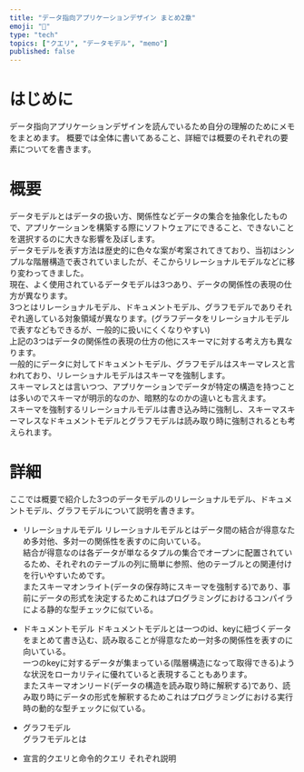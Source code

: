 ```yaml
---
title: "データ指向アプリケーションデザイン まとめ2章"
emoji: "🎩"
type: "tech"
topics: ["クエリ", "データモデル", "memo"]
published: false
---
```


# はじめに
データ指向アプリケーションデザインを読んでいるため自分の理解のためにメモをまとめます。
概要では全体に書いてあること、詳細では概要のそれぞれの要素についてを書きます。

# 概要
データモデルとはデータの扱い方、関係性などデータの集合を抽象化したもので、アプリケーションを構築する際にソフトウェアにできること、できないことを選択するのに大きな影響を及ぼします。  
データモデルを表す方法は歴史的に色々な案が考案されてきており、当初はシンプルな階層構造で表されていましたが、そこからリレーショナルモデルなどに移り変わってきました。  
現在、よく使用されているデータモデルは3つあり、データの関係性の表現の仕方が異なります。  
3つとはリレーショナルモデル、ドキュメントモデル、グラフモデルでありそれぞれ適している対象領域が異なります。(グラフデータをリレーショナルモデルで表すなどもできるが、一般的に扱いにくくなりやすい)  
上記の3つはデータの関係性の表現の仕方の他にスキーマに対する考え方も異なります。  
一般的にデータに対してドキュメントモデル、グラフモデルはスキーマレスと言われており、リレーショナルモデルはスキーマを強制します。  
スキーマレスとは言いつつ、アプリケーションでデータが特定の構造を持つことは多いのでスキーマが明示的なのか、暗黙的なのかの違いとも言えます。  
スキーマを強制するリレーショナルモデルは書き込み時に強制し、スキーマスキーマレスなドキュメントモデルとグラフモデルは読み取り時に強制されるとも考えられます。

# 詳細
ここでは概要で紹介した3つのデータモデルのリレーショナルモデル、ドキュメントモデル、グラフモデルについて説明を書きます。
- リレーショナルモデル
リレーショナルモデルとはデータ間の結合が得意なため多対他、多対一の関係性を表すのに向いている。  
結合が得意なのは各データが単なるタプルの集合でオープンに配置されているため、それぞれのテーブルの列に簡単に参照、他のテーブルとの関連付けを行いやすいためです。  
またスキーマオンライト(データの保存時にスキーマを強制する)であり、事前にデータの形式を決定するためこれはプログラミングにおけるコンパイラによる静的な型チェックに似ている。  
  
- ドキュメントモデル
ドキュメントモデルとは一つのid、keyに紐づくデータをまとめて書き込む、読み取ることが得意なため一対多の関係性を表すのに向いている。  
一つのkeyに対するデータが集まっている(階層構造になって取得できる)ような状況をローカリティに優れていると表現することもあります。  
またスキーマオンリード(データの構造を読み取り時に解釈する)であり、読み取り時にデータの形式を解釈するためこれはプログラミングにおける実行時の動的な型チェックに似ている。
  
- グラフモデル  
グラフモデルとは
- 宣言的クエリと命令的クエリ
それぞれ説明
